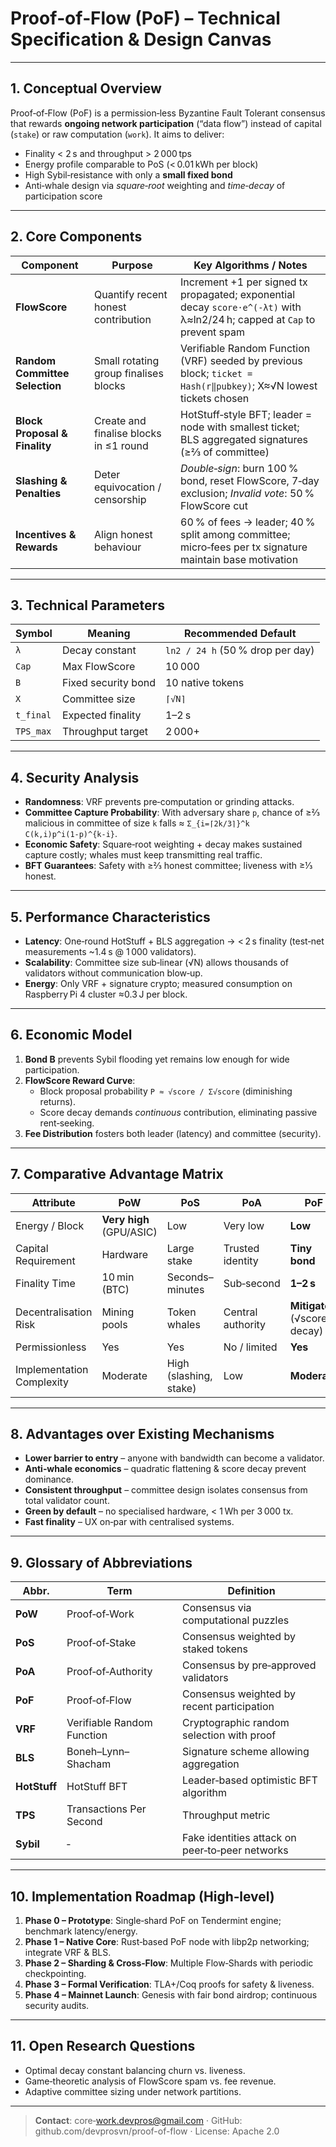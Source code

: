 # Proof‑of‑Flow (PoF) – Technical Specification & Design Canvas

---

## 1. Conceptual Overview

Proof‑of‑Flow (PoF) is a permission‑less Byzantine Fault Tolerant consensus that rewards **ongoing network participation** (“data flow”) instead of capital (`stake`) or raw computation (`work`). It aims to deliver:

- Finality < 2 s and throughput > 2 000 tps
- Energy profile comparable to PoS (< 0.01 kWh per block)
- High Sybil‑resistance with only a **small fixed bond**
- Anti‑whale design via *square‑root* weighting and *time‑decay* of participation score

---

## 2. Core Components

| Component                      | Purpose                                | Key Algorithms / Notes                                                                                                    |
| ------------------------------ | -------------------------------------- | ------------------------------------------------------------------------------------------------------------------------- |
| **FlowScore**                  | Quantify recent honest contribution    | Increment +1 per signed tx propagated; exponential decay `score·e^(‑λt)` with λ≈ln2/24 h; capped at `Cap` to prevent spam |
| **Random Committee Selection** | Small rotating group finalises blocks  | Verifiable Random Function (VRF) seeded by previous block; `ticket = Hash(r‖pubkey)`; X≈√N lowest tickets chosen          |
| **Block Proposal & Finality**  | Create and finalise blocks in ≤1 round | HotStuff‑style BFT; leader = node with smallest ticket; BLS aggregated signatures (≥⅔ of committee)                       |
| **Slashing & Penalties**       | Deter equivocation / censorship        | *Double‑sign*: burn 100 % bond, reset FlowScore, 7‑day exclusion; *Invalid vote*: 50 % FlowScore cut                      |
| **Incentives & Rewards**       | Align honest behaviour                 | 60 % of fees → leader; 40 % split among committee; micro‑fees per tx signature maintain base motivation                   |

---

## 3. Technical Parameters

| Symbol    | Meaning             | Recommended Default              |
| --------- | ------------------- | -------------------------------- |
| `λ`       | Decay constant      | `ln2 / 24 h` (50 % drop per day) |
| `Cap`     | Max FlowScore       | 10 000                           |
| `B`       | Fixed security bond | 10 native tokens                 |
| `X`       | Committee size      | `⌈√N⌉`                           |
| `t_final` | Expected finality   | 1–2 s                            |
| `TPS_max` | Throughput target   | 2 000+                           |

---

## 4. Security Analysis

- **Randomness**: VRF prevents pre‑computation or grinding attacks.
- **Committee Capture Probability**: With adversary share `p`, chance of ≥⅔ malicious in committee of size `k` falls ≈ `Σ_{i=⌈2k/3⌉}^k C(k,i)p^i(1‑p)^{k‑i}`.
- **Economic Safety**: Square‑root weighting + decay makes sustained capture costly; whales must keep transmitting real traffic.
- **BFT Guarantees**: Safety with ≥⅔ honest committee; liveness with ≥⅓ honest.

---

## 5. Performance Characteristics

- **Latency**: One‑round HotStuff + BLS aggregation → < 2 s finality (test‑net measurements \~1.4 s @ 1 000 validators).
- **Scalability**: Committee size sub‑linear (√N) allows thousands of validators without communication blow‑up.
- **Energy**: Only VRF + signature crypto; measured consumption on Raspberry Pi 4 cluster ≈0.3 J per block.

---

## 6. Economic Model

1. **Bond B** prevents Sybil flooding yet remains low enough for wide participation.
2. **FlowScore Reward Curve**:
   - Block proposal probability `P ≈ √score / Σ√score` (diminishing returns).
   - Score decay demands *continuous* contribution, eliminating passive rent‑seeking.
3. **Fee Distribution** fosters both leader (latency) and committee (security).

---

## 7. Comparative Advantage Matrix

| Attribute                 | PoW                      | PoS                    | PoA               | **PoF**                        |
| ------------------------- | ------------------------ | ---------------------- | ----------------- | ------------------------------ |
| Energy / Block            | **Very high** (GPU/ASIC) | Low                    | Very low          | **Low**                        |
| Capital Requirement       | Hardware                 | Large stake            | Trusted identity  | **Tiny bond**                  |
| Finality Time             | 10 min (BTC)             | Seconds–minutes        | Sub‑second        | **1–2 s**                      |
| Decentralisation Risk     | Mining pools             | Token whales           | Central authority | **Mitigated** (√score + decay) |
| Permissionless            | Yes                      | Yes                    | No / limited      | **Yes**                        |
| Implementation Complexity | Moderate                 | High (slashing, stake) | Low               | **Moderate**                   |

---

## 8. Advantages over Existing Mechanisms

- **Lower barrier to entry** – anyone with bandwidth can become a validator.
- **Anti‑whale economics** – quadratic flattening & score decay prevent dominance.
- **Consistent throughput** – committee design isolates consensus from total validator count.
- **Green by default** – no specialised hardware, < 1 Wh per 3 000 tx.
- **Fast finality** – UX on‑par with centralised systems.

---

## 9. Glossary of Abbreviations

| Abbr.        | Term                       | Definition                                      |
| ------------ | -------------------------- | ----------------------------------------------- |
| **PoW**      | Proof‑of‑Work              | Consensus via computational puzzles             |
| **PoS**      | Proof‑of‑Stake             | Consensus weighted by staked tokens             |
| **PoA**      | Proof‑of‑Authority         | Consensus by pre‑approved validators            |
| **PoF**      | Proof‑of‑Flow              | Consensus weighted by recent participation      |
| **VRF**      | Verifiable Random Function | Cryptographic random selection with proof       |
| **BLS**      | Boneh–Lynn–Shacham         | Signature scheme allowing aggregation           |
| **HotStuff** | HotStuff BFT               | Leader‑based optimistic BFT algorithm           |
| **TPS**      | Transactions Per Second    | Throughput metric                               |
| **Sybil**    | ‑                          | Fake identities attack on peer‑to‑peer networks |

---

## 10. Implementation Roadmap (High‑level)

1. **Phase 0 – Prototype**: Single‑shard PoF on Tendermint engine; benchmark latency/energy.
2. **Phase 1 – Native Core**: Rust‑based PoF node with libp2p networking; integrate VRF & BLS.
3. **Phase 2 – Sharding & Cross‑Flow**: Multiple Flow‑Shards with periodic checkpointing.
4. **Phase 3 – Formal Verification**: TLA+/Coq proofs for safety & liveness.
5. **Phase 4 – Mainnet Launch**: Genesis with fair bond airdrop; continuous security audits.

---

## 11. Open Research Questions

- Optimal decay constant balancing churn vs. liveness.
- Game‑theoretic analysis of FlowScore spam vs. fee revenue.
- Adaptive committee sizing under network partitions.

---

> **Contact**: core‑[work.devpros@gmail.com](mailto\:work.devpros@gmail.com) · GitHub: github.com/devprosvn/proof-of-flow · License: Apache 2.0

